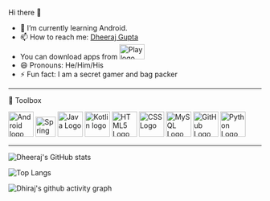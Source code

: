 Hi there 👋

<ul>
  
<li>🌱 I’m currently learning Android.</li>
<li><g-emoji class="g-emoji" alias="mailbox" fallback-src="https://github.githubassets.com/images/icons/emoji/unicode/1f4eb.png">📫</g-emoji> How to reach me: <a href="https://www.linkedin.com/in/dheerajgupta02/" rel="nofollow">Dheeraj Gupta</a></li>
<li>You can download apps from <a href="https://play.google.com/store/apps/developer?id=Proud+Banana" rel="nofollow"><img src="https://cdn.worldvectorlogo.com/logos/google-2.svg" alt="Play logo" width="50" height="30"/></a></li>
<li>😄 Pronouns: He/Him/His</li>
<li>⚡ Fun fact: I am a secret gamer and bag packer</li>
</ul>

---
🧰 Toolbox
 
<img src="https://cdn.worldvectorlogo.com/logos/android-logomark.svg" alt="Android logo" width="50" height="50"/>       <img src="https://cdn.worldvectorlogo.com/logos/spring-3.svg" alt="Spring logo" width="40" height="40"/>       <img src="https://cdn.worldvectorlogo.com/logos/java-4.svg" alt="Java Logo" width="50" height="50"/>       <img src="https://cdn.worldvectorlogo.com/logos/kotlin-2.svg" alt="Kotlin logo" width="50" height="50"/>         <img src="https://cdn.worldvectorlogo.com/logos/html5.svg" alt="HTML5 Logo" width="50" height="50"/>       <img src="https://cdn.worldvectorlogo.com/logos/css3.svg" alt="CSS Logo" width="50" height="50"/>       <img src="https://cdn.worldvectorlogo.com/logos/mysql-5.svg" alt="MySQL Logo" width="50" height="50"/>       <img src="https://cdn.worldvectorlogo.com/logos/git-icon.svg" alt="GitHub Logo" width="50" height="50"/>       <img src="https://cdn.worldvectorlogo.com/logos/python-5.svg" alt="Python Logo" width="50" height="50"/>    

---



![Dheeraj's GitHub stats](https://github-readme-stats.vercel.app/api?username=nero002&show_icons=true&theme=radical)

![Top Langs](https://camo.githubusercontent.com/af307bcaa8e23cc44add852f732bf5de62d7588114133bacc419c54e7d792dcd/68747470733a2f2f6769746875622d726561646d652d73746174732e76657263656c2e6170702f6170692f746f702d6c616e67732f3f757365726e616d653d6e65726f303032266c61796f75743d636f6d70616374267468656d653d7261646963616c)


![Dhiraj's github activity graph](https://activity-graph.herokuapp.com/graph?username=nero002&theme=dracula)
